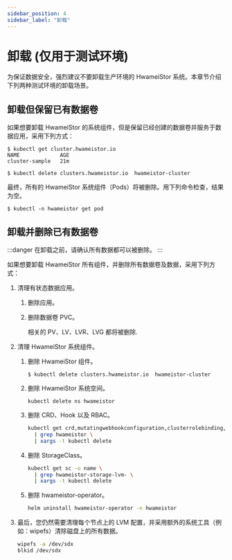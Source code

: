 ```yaml
---
sidebar_position: 4
sidebar_label: "卸载"
---
```


# 卸载 (仅用于测试环境)

为保证数据安全，强烈建议不要卸载生产环境的 HwameiStor 系统。本章节介绍下列两种测试环境的卸载场景。

## 卸载但保留已有数据卷

如果想要卸载 HwameiStor 的系统组件，但是保留已经创建的数据卷并服务于数据应用，采用下列方式：

```console
$ kubectl get cluster.hwameistor.io
NAME             AGE
cluster-sample   21m

$ kubectl delete clusters.hwameistor.io  hwameistor-cluster
```

最终，所有的 HwameiStor 系统组件（Pods）将被删除。用下列命令检查，结果为空。

```console
$ kubectl -n hwameistor get pod
```

## 卸载并删除已有数据卷

:::danger
在卸载之前，请确认所有数据都可以被删除。
:::

如果想要卸载 HwameiStor 所有组件，并删除所有数据卷及数据，采用下列方式：

1. 清理有状态数据应用。

   1. 删除应用。

   2. 删除数据卷 PVC。

      相关的 PV、LV、LVR、LVG 都将被删除.

2. 清理 HwameiStor 系统组件。

   1. 删除 HwameiStor 组件。

      ```console
      $ kubectl delete clusters.hwameistor.io  hwameistor-cluster
      ```
      
   2. 删除 HwameiStor 系统空间。

      ```console
      kubectl delete ns hwameistor
      ```

   3. 删除 CRD、Hook 以及 RBAC。

      ```bash
      kubectl get crd,mutatingwebhookconfiguration,clusterrolebinding,clusterrole -o name \
        | grep hwameistor \
        | xargs -t kubectl delete
      ```

   4. 删除 StorageClass。

      ```bash
      kubectl get sc -o name \
        | grep hwameistor-storage-lvm- \
        | xargs -t kubectl delete
      ```

   5. 删除 hwameistor-operator。

      ```bash
      helm uninstall hwameistor-operator -n hwameistor
      ```

3. 最后，您仍然需要清理每个节点上的 LVM 配置，并采用额外的系统工具（例如：wipefs）清除磁盘上的所有数据。

   ```bash
   wipefs -a /dev/sdx
   blkid /dev/sdx
   ```
